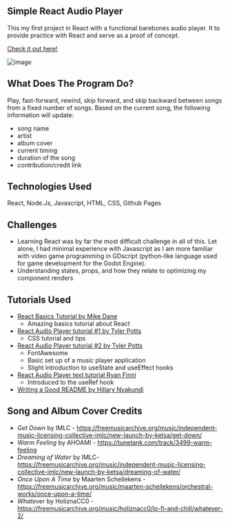 ## Simple React Audio Player
This my first project in React with a functional barebones audio player. It to provide practice with React and serve as a proof of concept. 

[Check it out here!](https://mikelee53.github.io/react-audio-player/)

![image](https://user-images.githubusercontent.com/58196525/167564774-af5e159e-116c-4a6a-8d31-473885823581.png)

## What Does The Program Do?
Play, fast-forward, rewind, skip forward, and skip backward between songs from a fixed number of songs. Based on the current song, the following information will update:
- song name
- artist
- album cover
- current timing
- duration of the song
- contribution/credit link   

## Technologies Used
React, Node.Js, Javascript, HTML, CSS, Github Pages

## Challenges
- Learning React was by far the most difficult challenge in all of this. Let alone, I had minimal experience with Javascript as I am more familiar with video game programming in GDscript (python-like language used for game development for the Godot Engine).
- Understanding states, props, and how they relate to optimizing my component renders

## Tutorials Used
- [React Basics Tutorial by Mike Dane](https://www.youtube.com/watch?v=ABQLwlE8MUA)
  - Amazing basics tutorial about React
- [React Audio Player tutorial #1 by Tyler Potts](https://www.youtube.com/watch?v=3ourkSxbd0Y)
  - CSS tutorial and tips
- [React Audio Player tutorial #2 by Tyler Potts](https://www.youtube.com/watch?v=M4TTeSVX3HI)
  - FontAwesome
  - Basic set up of a music player application
  - Slight introduction to useState and useEffect hooks
- [React Audio Player text tutorial Ryan Finni](https://letsbuildui.dev/articles/building-an-audio-player-with-react-hooks)
  - Introduced to the useRef hook
- [Writing a Good README by Hillary Nyakundi](https://www.freecodecamp.org/news/how-to-write-a-good-readme-file/)

## Song and Album Cover Credits
- *Get Down* by IMLC - https://freemusicarchive.org/music/independent-music-licensing-collective-imlc/new-launch-by-ketsa/get-down/
- *Warm Feeling* by AHOAMI - https://tunetank.com/track/3499-warm-feeling
- *Dreaming of Water* by IMLC- https://freemusicarchive.org/music/independent-music-licensing-collective-imlc/new-launch-by-ketsa/dreaming-of-water/
- *Once Upon A Time* by Maarten Schellekens - https://freemusicarchive.org/music/maarten-schellekens/orchestral-works/once-upon-a-time/
- *Whatever* by HoliznaCC0 - https://freemusicarchive.org/music/holiznacc0/lo-fi-and-chill/whatever-2/


